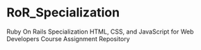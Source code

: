 # RoR_Specialization
Ruby On Rails Specialization HTML, CSS, and JavaScript for Web Developers Course Assignment Repository
